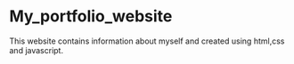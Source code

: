 # My_portfolio_website

This website contains information about myself and  created using html,css and javascript.

